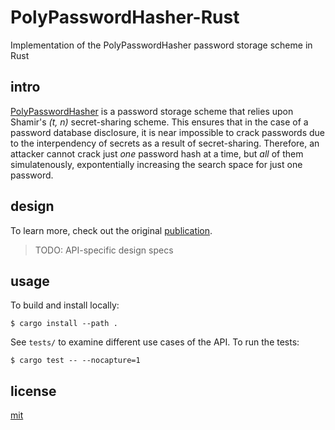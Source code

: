 # PolyPasswordHasher-Rust

Implementation of the PolyPasswordHasher password storage scheme in Rust

## intro

[PolyPasswordHasher](https://pph.io) is a password storage scheme that relies upon Shamir's _(t, n)_ secret-sharing scheme. This ensures that in the case of a password database disclosure, it is near impossible to crack passwords due to the interpendency of secrets as a result of secret-sharing. Therefore, an attacker cannot crack just _one_ password hash at a time, but _all_ of them simulatenously, expontentially increasing the search space for just one password.

## design

To learn more, check out the original [publication](https://password-hashing.net/submissions/specs/PolyPassHash-v1.pdf).

> TODO: API-specific design specs

## usage 

To build and install locally:

```
$ cargo install --path .
```

See `tests/` to examine different use cases of the API. To run the tests:

```
$ cargo test -- --nocapture=1
```

## license

[mit](https://codemuch.tech/license.txt)
